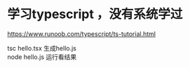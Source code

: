 # 学习typescript ，没有系统学过
https://www.runoob.com/typescript/ts-tutorial.html

tsc hello.tsx 生成hello.js<br>
node hello.js 运行看结果